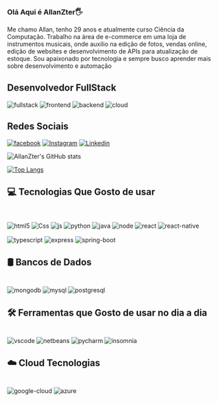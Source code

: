 ### Olá Aqui é AllanZter🖐️

Me chamo Allan, tenho 29 anos e atualmente curso Ciência da Computação. Trabalho na área de e-commerce em uma loja de instrumentos musicais, onde auxilio na edição de fotos, vendas online, edição de websites e desenvolvimento de APIs para atualização de estoque. Sou apaixonado por tecnologia e sempre busco aprender mais sobre desenvolvimento e automação

## Desenvolvedor FullStack
<div>
    <img align="center" alt="fullstack" src="https://img.shields.io/badge/Full_Stack_Developer-000000?style=for-the-badge&logo=code&logoColor=white"/>
    <img align="center" alt="frontend" src="https://img.shields.io/badge/Front--End-FE7A16?style=for-the-badge&logo=html5&logoColor=white"/>
    <img align="center" alt="backend" src="https://img.shields.io/badge/Back--End-0A192F?style=for-the-badge&logo=node.js&logoColor=white"/>
    <img align="center" alt="cloud" src="https://img.shields.io/badge/Cloud-4285F4?style=for-the-badge&logo=google-cloud&logoColor=white"/>

</div>

## Redes Sociais

[![facebook](https://img.shields.io/badge/Facebook-1877F2?style=for-the-badge&logo=facebook&logoColor=white)](https://www.facebook.com/)
[![Instagram](https://img.shields.io/badge/Instagram-E4405F?style=for-the-badge&logo=instagram&logoColor=white)](https://www.instagram.com/allan_zter/)
[![Linkedin](https://img.shields.io/badge/LinkedIn-0077B5?style=for-the-badge&logo=linkedin&logoColor=white)](https://www.linkedin.com/in/allan-carvalho-souza-64ba69264)

![AllanZter's GitHub stats](https://github-readme-stats.vercel.app/api?username=AllanZter&show_icons=true&theme=radical)

[![Top Langs](https://github-readme-stats.vercel.app/api/top-langs/?username=AllanZter)](https://github.com/AllanZter/github-readme-stats)

## 💻 Tecnologias Que Gosto de usar

<div style="display: inline_block"><br/>
    <p>
    <img align="center" alt="html5" src="https://img.shields.io/badge/HTML5-E34F26?style=for-the-badge&logo=html5&logoColor=white"/>
    <img align="center" alt="Css" src="https://img.shields.io/badge/CSS3-1572B6?style=for-the-badge&logo=css3&logoColor=white"/>
    <img align="center" alt="js" src="https://img.shields.io/badge/JavaScript-F7DF1E?style=for-the-badge&logo=javascript&logoColor=black"/>
    <img align="center" alt="python" src="https://img.shields.io/badge/Python-3776AB?style=for-the-badge&logo=python&logoColor=white"/>
    <img align="center" alt="java" src="https://img.shields.io/badge/Java-ED8B00?style=for-the-badge&logo=openjdk&logoColor=white"/>
    <img align="center" alt="node" src="https://img.shields.io/badge/Node.js-43853D?style=for-the-badge&logo=node.js&logoColor=white"/>
    <img align="center" alt="react" src="https://img.shields.io/badge/React-61DAFB?style=for-the-badge&logo=react&logoColor=black"/>
    <img align="center" alt="react-native" src="https://img.shields.io/badge/React_Native-61DAFB?style=for-the-badge&logo=react&logoColor=black"/>
    </p>
    <p>
    <img align="center" alt="typescript" src="https://img.shields.io/badge/TypeScript-3178C6?style=for-the-badge&logo=typescript&logoColor=white"/>
    <img align="center" alt="express" src="https://img.shields.io/badge/Express.js-000000?style=for-the-badge&logo=express&logoColor=white"/>
    <img align="center" alt="spring-boot" src="https://img.shields.io/badge/Spring_Boot-6DB33F?style=for-the-badge&logo=spring-boot&logoColor=white"/>
    </p>
    


</div>

## 🛢️ Bancos de Dados

<div style="display: inline_block"><br/>
    <img align="center" alt="mongodb" src="https://img.shields.io/badge/MongoDB-47A248?style=for-the-badge&logo=mongodb&logoColor=white"/>
    <img align="center" alt="mysql" src="https://img.shields.io/badge/MySQL-4479A1?style=for-the-badge&logo=mysql&logoColor=white"/>
    <img align="center" alt="postgresql" src="https://img.shields.io/badge/PostgreSQL-316192?style=for-the-badge&logo=postgresql&logoColor=white"/>
</div>

## 🛠️ Ferramentas que Gosto de usar no dia a dia

<div style="display: inline_block"><br/>
  <img align="center" alt="vscode" src="https://img.shields.io/badge/VS_Code-0078D4?style=for-the-badge&logo=visual-studio-code&logoColor=white"/>
  <img align="center" alt="netbeans" src="https://img.shields.io/badge/Apache_NetBeans-1B6AC6?style=for-the-badge&logo=apachenetbeanside&logoColor=white"/>
  <img align="center" alt="pycharm" src="https://img.shields.io/badge/PyCharm-000000?style=for-the-badge&logo=pycharm&logoColor=white"/>
  <img align="center" alt="insomnia" src="https://img.shields.io/badge/Insomnia-4000BF?style=for-the-badge&logo=insomnia&logoColor=white"/>
</div>

## ☁️ Cloud Tecnologias

<div style="display: inline_block"><br/>
  <img align="center" alt="google-cloud" src="https://img.shields.io/badge/Google_Cloud-4285F4?style=for-the-badge&logo=google-cloud&logoColor=white"/>
  <img align="center" alt="azure" src="https://img.shields.io/badge/Microsoft_Azure-0078D4?style=for-the-badge&logo=microsoft-azure&logoColor=white"/>
</div>





